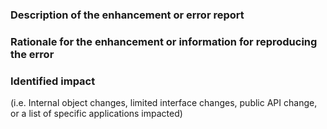 ### Description of the enhancement or error report


### Rationale for the enhancement or information for reproducing the error


### Identified impact
(i.e. Internal object changes, limited interface changes, public API change, or a list of specific applications impacted)